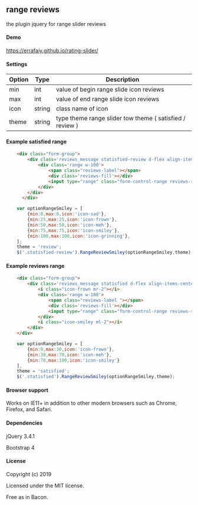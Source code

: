 range reviews
-------

the plugin jquery for range slider reviews

#### Demo 

https://errafaiy.github.io/rating-slider/

#### Settings

Option | Type |  Description
------ | ---- |  -----------
min    | int  |  value of begin range slide icon reviews
max    | int  |  value of end range slide icon reviews
icon   | string |  class name of icon 
theme  | string | type theme range slider tow theme ( satisfied / review )

#### Example satisfied range

```html
    <div class="form-group">
        <div class='reviews_message statisfied-review d-flex align-items-center'>
            <div class='range w-100'>
                <span class="reviews-label"></span>
                <div class='reviews-fill'></div>
                <input type="range" class="form-control-range reviews-range" min="0" max="100" step="1" value="50">
            </div>
        </div>
      </div> 
```
```javascript
    var optionRangeSmiley = [
        {min:0,max:0,icon:'icon-sad'},
        {min:25,max:25,icon:'icon-frown'},
        {min:50,max:50,icon:'icon-meh'},
        {min:75,max:75,icon:'icon-smiley'},
        {min:100,max:100,icon:'icon-grinning'},
    ];
    theme = 'review';
    $('.statisfied-review').RangeReviewSmiley(optionRangeSmiley,theme);
``` 

#### Example reviews range

```html
    <div class="form-group">
        <div class='reviews_message statisfied d-flex align-items-center'>
            <i class="icon-frown mr-2"></i>
            <div class='range w-100'>
                <span class="reviews-label "></span>
                <div class='reviews-fill'></div>
                <input type="range" class="form-control-range reviews-range" min="0" max="100" step="1" value="50">
            </div>
            <i class="icon-smiley ml-2"></i>
        </div>
    </div>  
```
```javascript
    var optionRangeSmiley = [
        {min:0,max:30,icon:'icon-frown'},
        {min:30,max:70,icon:'icon-meh'},
        {min:70,max:100,icon:'icon-smiley'}
    ],
    theme = 'satisfied';
    $('.statisfied').RangeReviewSmiley(optionRangeSmiley,theme);
``` 

####  Browser support
 Works on IE11+ in addition to other modern browsers such as Chrome, Firefox, and Safari.

####  Dependencies
jQuery 3.4.1

Bootstrap 4

####  License
Copyright (c) 2019 

Licensed under the MIT license.

Free as in Bacon.

